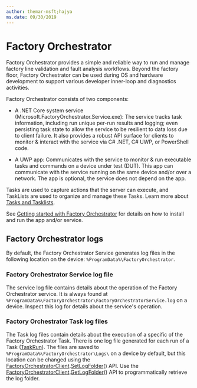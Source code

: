 ```yaml
---
author: themar-msft;hajya
ms.date: 09/30/2019
---
```


# Factory Orchestrator

Factory Orchestrator provides a simple and reliable way to run and manage factory line validation and fault analysis workflows. Beyond the factory floor, Factory Orchestrator can be used during OS and hardware development to support various developer inner-loop and diagnostics activities.

Factory Orchestrator consists of two components:

- A .NET Core system service (Microsoft.FactoryOrchestrator.Service.exe): The service tracks task information, including run unique per-run results and logging; even persisting task state to allow the service to be resilient to data loss due to client failure. It also provides a robust API surface for clients to monitor & interact with the service via C# .NET, C# UWP, or PowerShell code. 

- A UWP app: Communicates with the service to monitor & run executable tasks and commands on a device under test (DUT). This app can communicate with the service running on the same device and/or over a network. The app is optional, the service does not depend on the app.

Tasks are used to capture actions that the server can execute, and TaskLists are used to organize and manage these Tasks. Learn more about [Tasks and Tasklists](tasks-and-tasklists.md).

See [Getting started with Factory Orchestrator](get-started-with-factory-orchestrator.md) for details on how to install and run the app and/or service.

## Factory Orchestrator logs

By default, the Factory Orchestrator Service generates log files in the following location on the device: `%ProgramData%\FactoryOrchestrator`.

### Factory Orchestrator Service log file

The service log file contains details about the operation of the Factory Orchestrator service. It is always found at `%ProgramData%\FactoryOrchestrator\FactoryOrchestratorService.log` on a device. Inspect this log for details about the service's operation.

### Factory Orchestrator Task log files

The Task log files contain details about the execution of a specific of the Factory Orchestrator Task. There is one log file generated for each run of a Task ([TaskRun](../CoreLibrary/CoreLibrary\Microsoft-FactoryOrchestrator-Core-TaskRun/)). The files are saved to `%ProgramData%\FactoryOrchestrator\Logs\` on a device by default, but this location can be changed using the [FactoryOrchestratorClient](../ClientLibrary/Microsoft-FactoryOrchestrator-Client-FactoryOrchestratorClient-FactoryOrchestratorClient%28System-Net-IPAddress_int%29/).[SetLogFolder](../ClientLibrary/Microsoft-FactoryOrchestrator-Client-FactoryOrchestratorClient-SetLogFolder%28string_bool%29/)() API. Use the [FactoryOrchestratorClient](../ClientLibrary/Microsoft-FactoryOrchestrator-Client-FactoryOrchestratorClient-FactoryOrchestratorClient%28System-Net-IPAddress_int%29/).[GetLogFolder](../ClientLibrary/Microsoft-FactoryOrchestrator-Client-FactoryOrchestratorClient-GetLogFolder%28%29/)() API to programmatically retrieve the log folder.
